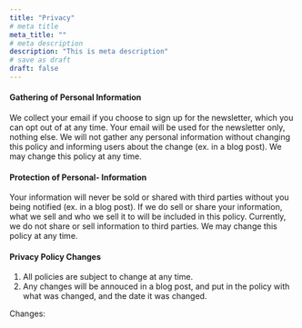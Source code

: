 ```yaml
---
title: "Privacy"
# meta title
meta_title: ""
# meta description
description: "This is meta description"
# save as draft
draft: false
---
```


#### Gathering of Personal Information

We collect your email if you choose to sign up for the newsletter, which you can opt out of at any time. Your email will be used for the newsletter only, nothing else. We will not gather any personal information without changing this policy and informing users about the change (ex. in a blog post). We may change this policy at any time.

#### Protection of Personal- Information

Your information will never be sold or shared with third parties without you being notified (ex. in a blog post). If we do sell or share your information, what we sell and who we sell it to will be included in this policy. Currently, we do not share or sell information to third parties. We may change this policy at any time.

#### Privacy Policy Changes

1. All policies are subject to change at any time.
2. Any changes will be annouced in a blog post, and put in the policy with what was changed, and the date it was changed.

Changes:
